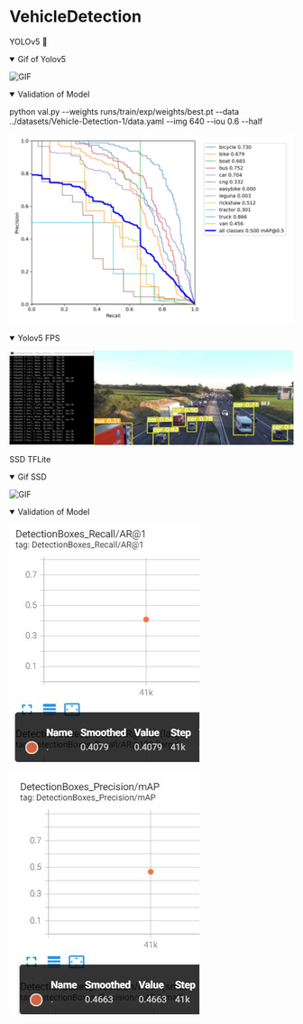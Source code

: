 # VehicleDetection


<p>
YOLOv5 🚀 
</p>

<details open>
   <summary> Gif of Yolov5 </summary>
   
   ![GIF](https://github.com/Gary-Ng/VehicleDetection/blob/main/yolov5/yolov5/images/yolov5.gif)
   
</details>

<details open>
   <summary> Validation of Model </summary>
   
   python val.py --weights runs/train/exp/weights/best.pt --data ../datasets/Vehicle-Detection-1/data.yaml --img 640 --iou 0.6 --half
   
   ![PR_curve](https://github.com/Gary-Ng/VehicleDetection/blob/main/yolov5/yolov5/runs/val/exp/PR_curve.png)
 </details>

<details open>
   <summary> Yolov5 FPS </summary>
   
   ![](https://github.com/Gary-Ng/VehicleDetection/blob/main/yolov5/yolov5/images/yolov5-fps.jpg)
   
</details>

<p>
  SSD TFLite
  </p>
<details open>
   <summary> Gif SSD </summary>
   
   ![GIF](https://github.com/Gary-Ng/VehicleDetection/blob/main/ssd_tflite/ssd_tflite_result.gif)
   
</details>


<details open>
   <summary> Validation of Model </summary>
   
   ![Recall](https://github.com/Gary-Ng/VehicleDetection/blob/main/ssd_tflite/ssd_recall.jpg)
   
   ![mAP](https://github.com/Gary-Ng/VehicleDetection/blob/main/ssd_tflite/ssd_mAP.jpg)
 </details>


